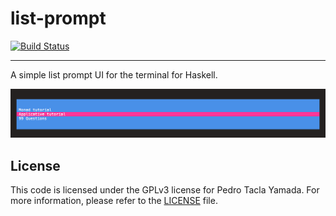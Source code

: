 list-prompt
===========
[![Build Status](https://travis-ci.org/yamadapc/list-prompt.svg)](https://travis-ci.org/yamadapc/list-prompt)
- - -
A simple list prompt UI for the terminal for Haskell.

![screenshot](/screenshot.png)

## License
This code is licensed under the GPLv3 license for Pedro Tacla Yamada. For more
information, please refer to the [LICENSE](/LICENSE) file.
